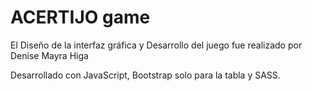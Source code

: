 # ACERTIJO game

El Diseño de la interfaz gráfica y Desarrollo del juego fue realizado por Denise Mayra Higa

Desarrollado con JavaScript, Bootstrap solo para la tabla y SASS.
